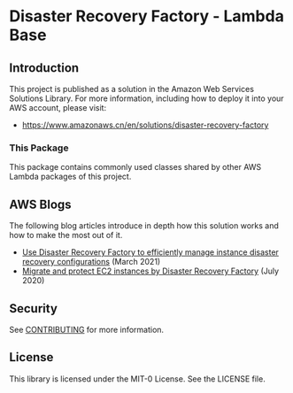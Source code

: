 # Disaster Recovery Factory - Lambda Base

## Introduction
This project is published as a solution in the Amazon Web Services Solutions Library.
For more information, including how to deploy it into your AWS account, please visit:
- https://www.amazonaws.cn/en/solutions/disaster-recovery-factory

### This Package
This package contains commonly used classes shared by other AWS Lambda packages of this project.

## AWS Blogs
The following blog articles introduce in depth how this solution works and how to make the most out of it.
- [Use Disaster Recovery Factory to efficiently manage instance disaster recovery configurations](https://aws.amazon.com/cn/blogs/china/use-cloud-disaster-recovery-management-tools-to-efficiently-manage-instance-disaster-recovery-configuration/) (March 2021)
- [Migrate and protect EC2 instances by Disaster Recovery Factory](https://aws.amazon.com/cn/blogs/china/gcr-blog-migrate-and-protect-ec2-instances-using-cloud-disaster-management-tools/) (July 2020)

## Security
See [CONTRIBUTING](CONTRIBUTING.md#security-issue-notifications) for more information.

## License
This library is licensed under the MIT-0 License. See the LICENSE file.
